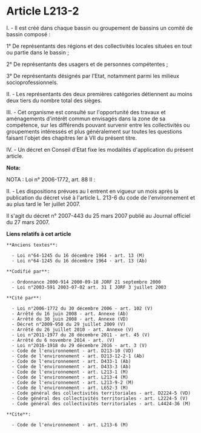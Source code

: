 # Article L213-2

I. - Il est créé dans chaque bassin ou groupement de bassins un comité de bassin composé :

1° De représentants des régions et des collectivités locales situées en tout ou partie dans le bassin ;

2° De représentants des usagers et de personnes compétentes ;

3° De représentants désignés par l'Etat, notamment parmi les milieux socioprofessionnels.

II. - Les représentants des deux premières catégories détiennent au moins deux tiers du nombre total des sièges.

III. - Cet organisme est consulté sur l'opportunité des travaux et aménagements d'intérêt commun envisagés dans la zone de sa
compétence, sur les différends pouvant survenir entre les collectivités ou groupements intéressés et plus généralement sur
toutes les questions faisant l'objet des chapitres Ier à VII du présent titre.

IV. - Un décret en Conseil d'Etat fixe les modalités d'application du présent article.

**Nota:**

NOTA : Loi n° 2006-1772, art. 88 II :

II. - Les dispositions prévues au I entrent en vigueur un mois après la publication du décret visé à l'article L. 213-6 du
code de l'environnement et au plus tard le 1er juillet 2007.

Il s'agit du décret n° 2007-443 du 25 mars 2007 publié au Journal officiel du 27 mars 2007.

**Liens relatifs à cet article**

	**Anciens textes**:

	  - Loi n°64-1245 du 16 décembre 1964 - art. 13 (M)
	  - Loi n°64-1245 du 16 décembre 1964 - art. 13 (Ab)

	**Codifié par**:

	  - Ordonnance 2000-914 2000-09-18 JORF 21 septembre 2000
	  - Loi n°2003-591 2003-07-02 art. 31 I JORF 3 juillet 2003

	**Cité par**:

	  - Loi n°2006-1772 du 30 décembre 2006 - art. 102 (V)
	  - Arrêté du 16 juin 2008 - art. Annexe (Ab)
	  - Arrêté du 30 juin 2008 - art. Annexe (VD)
	  - Décret n°2009-950 du 29 juillet 2009 (V)
	  - Arrêté du 26 juillet 2010 - art. Annexe (V)
	  - Loi n°2011-1977 du 28 décembre 2011 - art. 45 (V)
	  - Arrêté du 6 novembre 2014 - art. (V)
	  - Loi n°2016-1918 du 29 décembre 2016 - art. 3 (V)
	  - Code de l'environnement - art. D213-10 (VD)
	  - Code de l'environnement - art. D213-12-2-1 (Ab)
	  - Code de l'environnement - art. D433-1 (Ab)
	  - Code de l'environnement - art. D433-3 (Ab)
	  - Code de l'environnement - art. L213-1 (M)
	  - Code de l'environnement - art. L213-4 (M)
	  - Code de l'environnement - art. L213-9-2 (M)
	  - Code de l'environnement - art. L652-3 (M)
	  - Code général des collectivités territoriales - art. D2224-5 (VD)
	  - Code général des collectivités territoriales - art. L2224-5 (V)
	  - Code général des collectivités territoriales - art. L4424-36 (M)

	**Cite**:

	  - Code de l'environnement - art. L213-6 (M)
